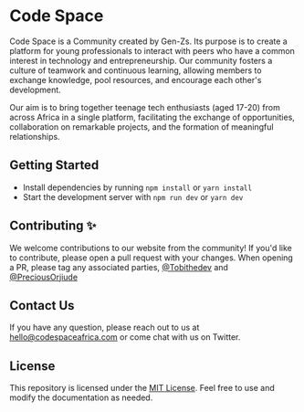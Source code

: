 # Code Space

Code Space is a Community created by Gen-Zs. Its purpose is to create a platform for young professionals to interact with peers who have a common interest in technology and entrepreneurship. Our community fosters a culture of teamwork and continuous learning, allowing members to exchange knowledge, pool resources, and encourage each other's development.

Our aim is to bring together teenage tech enthusiasts (aged 17-20) from across Africa in a single platform, facilitating the exchange of opportunities, collaboration on remarkable projects, and the formation of meaningful relationships.


## Getting Started
- Install dependencies by running <code>npm install</code> or <code>yarn install</code>
- Start the development server with <code>npm run dev</code> or <code>yarn dev</code>

## Contributing ✨

We welcome contributions to our website from the community! If you'd like to contribute, please open a pull request with your changes. When opening a PR, please tag any associated parties, [@Tobithedev](https://github.com/Tobithedev) and [@PreciousOrjiude](https://github.com/IndigoSoftwares21)


## Contact Us
If you have any question, please reach out to us at hello@codespaceafrica.com or come chat with us on Twitter.

## License

This repository is licensed under the [MIT License](https://opensource.org/license/mit/). Feel free to use and modify the documentation as needed.
